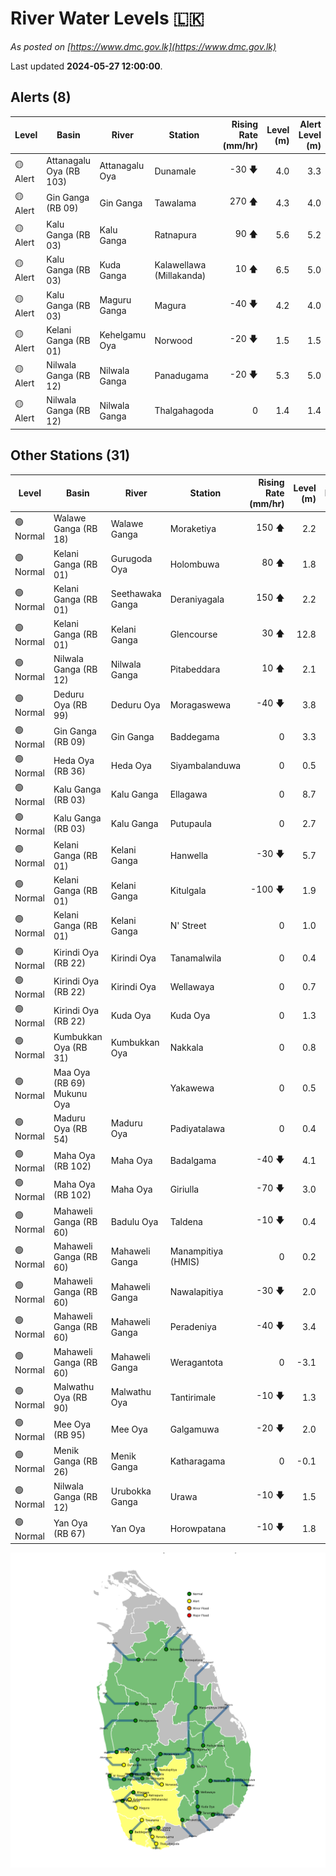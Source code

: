 # River Water Levels :sri_lanka:

*As posted on [https://www.dmc.gov.lk](https://www.dmc.gov.lk)*

Last updated **2024-05-27 12:00:00**.

## Alerts (8)

| Level | Basin | River | Station | Rising Rate (mm/hr) | Level (m) | Alert Level (m) |
|---|---|---|---|--: |--:|--:|
| 🟡 Alert | Attanagalu Oya (RB 103) | Attanagalu Oya | Dunamale | -30 🡇 | 4.0 | 3.3 |
| 🟡 Alert | Gin Ganga (RB 09) | Gin Ganga | Tawalama | 270 🡅 | 4.3 | 4.0 |
| 🟡 Alert | Kalu Ganga (RB 03) | Kalu Ganga | Ratnapura | 90 🡅 | 5.6 | 5.2 |
| 🟡 Alert | Kalu Ganga (RB 03) | Kuda Ganga | Kalawellawa (Millakanda) | 10 🡅 | 6.5 | 5.0 |
| 🟡 Alert | Kalu Ganga (RB 03) | Maguru Ganga | Magura | -40 🡇 | 4.2 | 4.0 |
| 🟡 Alert | Kelani Ganga (RB 01) | Kehelgamu Oya | Norwood | -20 🡇 | 1.5 | 1.5 |
| 🟡 Alert | Nilwala Ganga (RB 12) | Nilwala Ganga | Panadugama | -20 🡇 | 5.3 | 5.0 |
| 🟡 Alert | Nilwala Ganga (RB 12) | Nilwala Ganga | Thalgahagoda | 0  | 1.4 | 1.4 |

## Other Stations (31)

| Level | Basin | River | Station | Rising Rate (mm/hr) | Level (m) | Alert Level (m) | Time to Alert |
|---|---|---|---|--: |--:|--:|---|
| 🟢 Normal | Walawe Ganga (RB 18) | Walawe Ganga | Moraketiya | 150 🡅 | 2.2 | 3.0 | 5.2 ⏳ |
| 🟢 Normal | Kelani Ganga (RB 01) | Gurugoda Oya | Holombuwa | 80 🡅 | 1.8 | 3.0 | 14.7 ⏳ |
| 🟢 Normal | Kelani Ganga (RB 01) | Seethawaka Ganga | Deraniyagala | 150 🡅 | 2.2 | 4.8 | 17.2 ⏳ |
| 🟢 Normal | Kelani Ganga (RB 01) | Kelani Ganga | Glencourse | 30 🡅 | 12.8 | 15.0 | 73.3 ⏳ |
| 🟢 Normal | Nilwala Ganga (RB 12) | Nilwala Ganga | Pitabeddara | 10 🡅 | 2.1 | 4.0 | 193.0 ⏳ |
| 🟢 Normal | Deduru Oya (RB 99) | Deduru Oya | Moragaswewa | -40 🡇 | 3.8 | 4.8 | 🟢 |
| 🟢 Normal | Gin Ganga (RB 09) | Gin Ganga | Baddegama | 0  | 3.3 | 3.5 | 🟢 |
| 🟢 Normal | Heda Oya (RB 36) | Heda Oya | Siyambalanduwa | 0  | 0.5 | 4.5 | 🟢 |
| 🟢 Normal | Kalu Ganga (RB 03) | Kalu Ganga | Ellagawa | 0  | 8.7 | 10.0 | 🟢 |
| 🟢 Normal | Kalu Ganga (RB 03) | Kalu Ganga | Putupaula | 0  | 2.7 | 3.0 | 🟢 |
| 🟢 Normal | Kelani Ganga (RB 01) | Kelani Ganga | Hanwella | -30 🡇 | 5.7 | 7.0 | 🟢 |
| 🟢 Normal | Kelani Ganga (RB 01) | Kelani Ganga | Kitulgala | -100 🡇 | 1.9 | 3.0 | 🟢 |
| 🟢 Normal | Kelani Ganga (RB 01) | Kelani Ganga | N' Street | 0  | 1.0 | 1.2 | 🟢 |
| 🟢 Normal | Kirindi Oya (RB 22) | Kirindi Oya | Tanamalwila | 0  | 0.4 | 4.0 | 🟢 |
| 🟢 Normal | Kirindi Oya (RB 22) | Kirindi Oya | Wellawaya | 0  | 0.7 | 4.4 | 🟢 |
| 🟢 Normal | Kirindi Oya (RB 22) | Kuda Oya | Kuda Oya | 0  | 1.3 | 6.9 | 🟢 |
| 🟢 Normal | Kumbukkan Oya (RB 31) | Kumbukkan Oya | Nakkala | 0  | 0.8 | 5.0 | 🟢 |
| 🟢 Normal | Maa Oya (RB 69) Mukunu Oya |  | Yakawewa | 0  | 0.5 | 4.0 | 🟢 |
| 🟢 Normal | Maduru Oya (RB 54) | Maduru Oya | Padiyatalawa | 0  | 0.4 | 4.0 | 🟢 |
| 🟢 Normal | Maha Oya (RB 102) | Maha Oya | Badalgama | -40 🡇 | 4.1 | 5.0 | 🟢 |
| 🟢 Normal | Maha Oya (RB 102) | Maha Oya | Giriulla | -70 🡇 | 3.0 | 5.5 | 🟢 |
| 🟢 Normal | Mahaweli Ganga (RB 60) | Badulu Oya | Taldena | -10 🡇 | 0.4 | 3.0 | 🟢 |
| 🟢 Normal | Mahaweli Ganga (RB 60) | Mahaweli Ganga | Manampitiya (HMIS) | 0  | 0.2 | 3.0 | 🟢 |
| 🟢 Normal | Mahaweli Ganga (RB 60) | Mahaweli Ganga | Nawalapitiya | -30 🡇 | 2.0 | 3.5 | 🟢 |
| 🟢 Normal | Mahaweli Ganga (RB 60) | Mahaweli Ganga | Peradeniya | -40 🡇 | 3.4 | 5.0 | 🟢 |
| 🟢 Normal | Mahaweli Ganga (RB 60) | Mahaweli Ganga | Weragantota | 0  | -3.1 | 5.0 | 🟢 |
| 🟢 Normal | Malwathu Oya (RB 90) | Malwathu Oya | Tantirimale | -10 🡇 | 1.3 | 5.0 | 🟢 |
| 🟢 Normal | Mee Oya (RB 95) | Mee Oya | Galgamuwa | -20 🡇 | 2.0 | 4.8 | 🟢 |
| 🟢 Normal | Menik Ganga (RB 26) | Menik Ganga | Katharagama | 0  | -0.1 | 4.0 | 🟢 |
| 🟢 Normal | Nilwala Ganga (RB 12) | Urubokka Ganga | Urawa | -10 🡇 | 1.5 | 2.5 | 🟢 |
| 🟢 Normal | Yan Oya (RB 67) | Yan Oya | Horowpatana | -10 🡇 | 1.8 | 6.0 | 🟢 |


<div id="river-water-level-map">

![River Water Level Map](images/river-water-level-map.png)

</div>